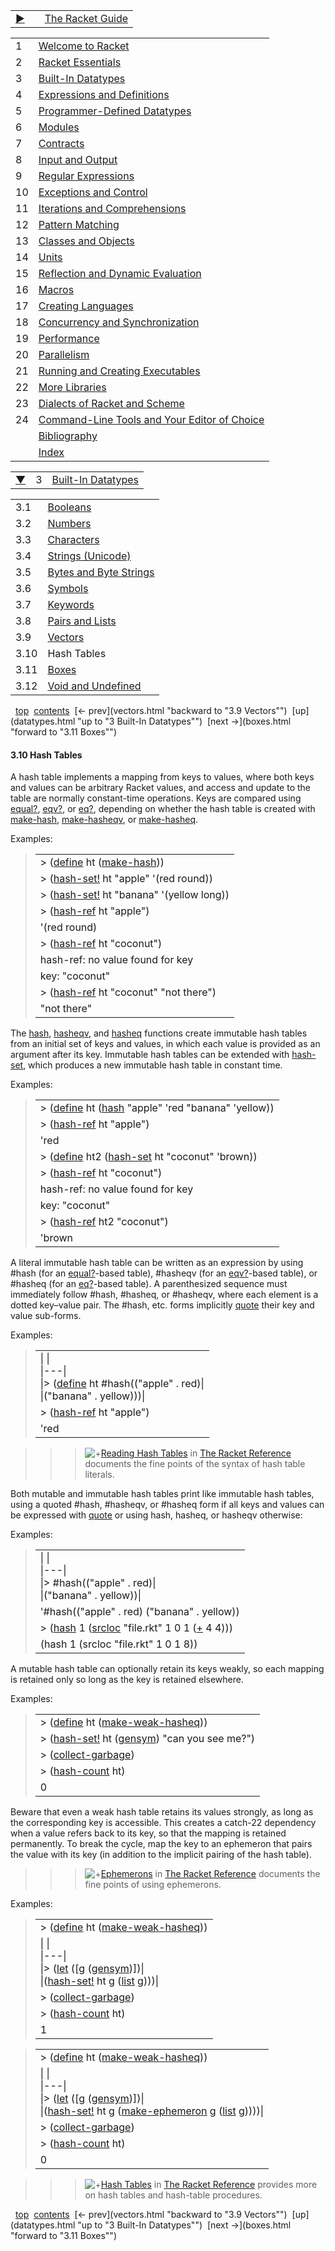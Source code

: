 |   |   |   |
|---|---|---|
|[►](javascript:void(0); "Expand/Collapse")||[The Racket Guide](index.html)|

|   |   |
|---|---|
|1|[Welcome to Racket](intro.html)|
|2|[Racket Essentials](to-scheme.html)|
|3|[Built-In Datatypes](datatypes.html)|
|4|[Expressions and Definitions](scheme-forms.html)|
|5|[Programmer-Defined Datatypes](define-struct.html)|
|6|[Modules](modules.html)|
|7|[Contracts](contracts.html)|
|8|[Input and Output](i_o.html)|
|9|[Regular Expressions](regexp.html)|
|10|[Exceptions and Control](control.html)|
|11|[Iterations and Comprehensions](for.html)|
|12|[Pattern Matching](match.html)|
|13|[Classes and Objects](classes.html)|
|14|[Units](units.html)|
|15|[Reflection and Dynamic Evaluation](reflection.html)|
|16|[Macros](macros.html)|
|17|[Creating Languages](languages.html)|
|18|[Concurrency and Synchronization](concurrency.html)|
|19|[Performance](performance.html)|
|20|[Parallelism](parallelism.html)|
|21|[Running and Creating Executables](running.html)|
|22|[More Libraries](More_Libraries.html)|
|23|[Dialects of Racket and Scheme](dialects.html)|
|24|[Command-Line Tools and Your Editor of Choice](other-editors.html)|
||[Bibliography](doc-bibliography.html)|
||[Index](doc-index.html)|

|   |   |   |
|---|---|---|
|[▼](javascript:void(0); "Expand/Collapse")|3|[Built-In Datatypes](datatypes.html)|

|   |   |
|---|---|
|3.1|[Booleans](booleans.html)|
|3.2|[Numbers](numbers.html)|
|3.3|[Characters](characters.html)|
|3.4|[Strings (Unicode)](strings.html)|
|3.5|[Bytes and Byte Strings](bytestrings.html)|
|3.6|[Symbols](symbols.html)|
|3.7|[Keywords](keywords.html)|
|3.8|[Pairs and Lists](pairs.html)|
|3.9|[Vectors](vectors.html)|
|3.10|Hash Tables|
|3.11|[Boxes](boxes.html)|
|3.12|[Void and Undefined](void_undefined.html)|

  [top](../index.html "up to the documentation top")  [contents](javascript:void(0); "show/hide table of contents")  [← prev](vectors.html "backward to "3.9 Vectors"")  [up](datatypes.html "up to "3 Built-In Datatypes"")  [next →](boxes.html "forward to "3.11 Boxes"") 

#### 3.10 Hash Tables

A hash table implements a mapping from keys to values, where both keys and values can be arbitrary Racket values, and access and update to the table are normally constant-time operations. Keys are compared using [equal?](https://download.racket-lang.org/releases/8.10/doc/local-redirect/index.html?doc=reference&rel=Equality.html%23%2528def._%2528%2528quote._%7E23%7E25kernel%2529._equal%7E3f%2529%2529&version=8.10), [eqv?](https://download.racket-lang.org/releases/8.10/doc/local-redirect/index.html?doc=reference&rel=Equality.html%23%2528def._%2528%2528quote._%7E23%7E25kernel%2529._eqv%7E3f%2529%2529&version=8.10), or [eq?](https://download.racket-lang.org/releases/8.10/doc/local-redirect/index.html?doc=reference&rel=Equality.html%23%2528def._%2528%2528quote._%7E23%7E25kernel%2529._eq%7E3f%2529%2529&version=8.10), depending on whether the hash table is created with [make-hash](https://download.racket-lang.org/releases/8.10/doc/local-redirect/index.html?doc=reference&rel=hashtables.html%23%2528def._%2528%2528quote._%7E23%7E25kernel%2529._make-hash%2529%2529&version=8.10), [make-hasheqv](https://download.racket-lang.org/releases/8.10/doc/local-redirect/index.html?doc=reference&rel=hashtables.html%23%2528def._%2528%2528quote._%7E23%7E25kernel%2529._make-hasheqv%2529%2529&version=8.10), or [make-hasheq](https://download.racket-lang.org/releases/8.10/doc/local-redirect/index.html?doc=reference&rel=hashtables.html%23%2528def._%2528%2528quote._%7E23%7E25kernel%2529._make-hasheq%2529%2529&version=8.10).

Examples:

> |   |
> |---|
> |> ([define](https://download.racket-lang.org/releases/8.10/doc/local-redirect/index.html?doc=reference&rel=define.html%23%2528form._%2528%2528lib._racket%252Fprivate%252Fbase..rkt%2529._define%2529%2529&version=8.10) ht ([make-hash](https://download.racket-lang.org/releases/8.10/doc/local-redirect/index.html?doc=reference&rel=hashtables.html%23%2528def._%2528%2528quote._%7E23%7E25kernel%2529._make-hash%2529%2529&version=8.10)))|
> |> ([hash-set!](https://download.racket-lang.org/releases/8.10/doc/local-redirect/index.html?doc=reference&rel=hashtables.html%23%2528def._%2528%2528quote._%7E23%7E25kernel%2529._hash-set%2521%2529%2529&version=8.10) ht "apple" '(red round))|
> |> ([hash-set!](https://download.racket-lang.org/releases/8.10/doc/local-redirect/index.html?doc=reference&rel=hashtables.html%23%2528def._%2528%2528quote._%7E23%7E25kernel%2529._hash-set%2521%2529%2529&version=8.10) ht "banana" '(yellow long))|
> |> ([hash-ref](https://download.racket-lang.org/releases/8.10/doc/local-redirect/index.html?doc=reference&rel=hashtables.html%23%2528def._%2528%2528quote._%7E23%7E25kernel%2529._hash-ref%2529%2529&version=8.10) ht "apple")|
> |'(red round)|
> |> ([hash-ref](https://download.racket-lang.org/releases/8.10/doc/local-redirect/index.html?doc=reference&rel=hashtables.html%23%2528def._%2528%2528quote._%7E23%7E25kernel%2529._hash-ref%2529%2529&version=8.10) ht "coconut")|
> |hash-ref: no value found for key|
> |key: "coconut"|
> |> ([hash-ref](https://download.racket-lang.org/releases/8.10/doc/local-redirect/index.html?doc=reference&rel=hashtables.html%23%2528def._%2528%2528quote._%7E23%7E25kernel%2529._hash-ref%2529%2529&version=8.10) ht "coconut" "not there")|
> |"not there"|

The [hash](https://download.racket-lang.org/releases/8.10/doc/local-redirect/index.html?doc=reference&rel=hashtables.html%23%2528def._%2528%2528quote._%7E23%7E25kernel%2529._hash%2529%2529&version=8.10), [hasheqv](https://download.racket-lang.org/releases/8.10/doc/local-redirect/index.html?doc=reference&rel=hashtables.html%23%2528def._%2528%2528quote._%7E23%7E25kernel%2529._hasheqv%2529%2529&version=8.10), and [hasheq](https://download.racket-lang.org/releases/8.10/doc/local-redirect/index.html?doc=reference&rel=hashtables.html%23%2528def._%2528%2528quote._%7E23%7E25kernel%2529._hasheq%2529%2529&version=8.10) functions create immutable hash tables from an initial set of keys and values, in which each value is provided as an argument after its key. Immutable hash tables can be extended with [hash-set](https://download.racket-lang.org/releases/8.10/doc/local-redirect/index.html?doc=reference&rel=hashtables.html%23%2528def._%2528%2528quote._%7E23%7E25kernel%2529._hash-set%2529%2529&version=8.10), which produces a new immutable hash table in constant time.

Examples:

> |   |
> |---|
> |> ([define](https://download.racket-lang.org/releases/8.10/doc/local-redirect/index.html?doc=reference&rel=define.html%23%2528form._%2528%2528lib._racket%252Fprivate%252Fbase..rkt%2529._define%2529%2529&version=8.10) ht ([hash](https://download.racket-lang.org/releases/8.10/doc/local-redirect/index.html?doc=reference&rel=hashtables.html%23%2528def._%2528%2528quote._%7E23%7E25kernel%2529._hash%2529%2529&version=8.10) "apple" 'red "banana" 'yellow))|
> |> ([hash-ref](https://download.racket-lang.org/releases/8.10/doc/local-redirect/index.html?doc=reference&rel=hashtables.html%23%2528def._%2528%2528quote._%7E23%7E25kernel%2529._hash-ref%2529%2529&version=8.10) ht "apple")|
> |'red|
> |> ([define](https://download.racket-lang.org/releases/8.10/doc/local-redirect/index.html?doc=reference&rel=define.html%23%2528form._%2528%2528lib._racket%252Fprivate%252Fbase..rkt%2529._define%2529%2529&version=8.10) ht2 ([hash-set](https://download.racket-lang.org/releases/8.10/doc/local-redirect/index.html?doc=reference&rel=hashtables.html%23%2528def._%2528%2528quote._%7E23%7E25kernel%2529._hash-set%2529%2529&version=8.10) ht "coconut" 'brown))|
> |> ([hash-ref](https://download.racket-lang.org/releases/8.10/doc/local-redirect/index.html?doc=reference&rel=hashtables.html%23%2528def._%2528%2528quote._%7E23%7E25kernel%2529._hash-ref%2529%2529&version=8.10) ht "coconut")|
> |hash-ref: no value found for key|
> |key: "coconut"|
> |> ([hash-ref](https://download.racket-lang.org/releases/8.10/doc/local-redirect/index.html?doc=reference&rel=hashtables.html%23%2528def._%2528%2528quote._%7E23%7E25kernel%2529._hash-ref%2529%2529&version=8.10) ht2 "coconut")|
> |'brown|

A literal immutable hash table can be written as an expression by using #hash (for an [equal?](https://download.racket-lang.org/releases/8.10/doc/local-redirect/index.html?doc=reference&rel=Equality.html%23%2528def._%2528%2528quote._%7E23%7E25kernel%2529._equal%7E3f%2529%2529&version=8.10)-based table), #hasheqv (for an [eqv?](https://download.racket-lang.org/releases/8.10/doc/local-redirect/index.html?doc=reference&rel=Equality.html%23%2528def._%2528%2528quote._%7E23%7E25kernel%2529._eqv%7E3f%2529%2529&version=8.10)-based table), or #hasheq (for an [eq?](https://download.racket-lang.org/releases/8.10/doc/local-redirect/index.html?doc=reference&rel=Equality.html%23%2528def._%2528%2528quote._%7E23%7E25kernel%2529._eq%7E3f%2529%2529&version=8.10)-based table). A parenthesized sequence must immediately follow #hash, #hasheq, or #hasheqv, where each element is a dotted key–value pair. The #hash, etc. forms implicitly [quote](https://download.racket-lang.org/releases/8.10/doc/local-redirect/index.html?doc=reference&rel=quote.html%23%2528form._%2528%2528quote._%7E23%7E25kernel%2529._quote%2529%2529&version=8.10) their key and value sub-forms.

Examples:

> |   |
> |---|
> |\|   \|<br>\|---\|<br>\|> ([define](https://download.racket-lang.org/releases/8.10/doc/local-redirect/index.html?doc=reference&rel=define.html%23%2528form._%2528%2528lib._racket%252Fprivate%252Fbase..rkt%2529._define%2529%2529&version=8.10) ht #hash(("apple" . red)\|<br>\|("banana" . yellow)))\||
> |> ([hash-ref](https://download.racket-lang.org/releases/8.10/doc/local-redirect/index.html?doc=reference&rel=hashtables.html%23%2528def._%2528%2528quote._%7E23%7E25kernel%2529._hash-ref%2529%2529&version=8.10) ht "apple")|
> |'red|

> > > ![+](magnify.png)[Reading Hash Tables](https://download.racket-lang.org/releases/8.10/doc/local-redirect/index.html?doc=reference&rel=reader.html%23%2528part._parse-hashtable%2529&version=8.10) in [The Racket Reference](https://download.racket-lang.org/releases/8.10/doc/local-redirect/index.html?doc=reference&rel=index.html&version=8.10) documents the fine points of the syntax of hash table literals.

Both mutable and immutable hash tables print like immutable hash tables, using a quoted #hash, #hasheqv, or #hasheq form if all keys and values can be expressed with [quote](https://download.racket-lang.org/releases/8.10/doc/local-redirect/index.html?doc=reference&rel=quote.html%23%2528form._%2528%2528quote._%7E23%7E25kernel%2529._quote%2529%2529&version=8.10) or using hash, hasheq, or hasheqv otherwise:

Examples:

> |   |
> |---|
> |\|   \|<br>\|---\|<br>\|> #hash(("apple" . red)\|<br>\|("banana" . yellow))\||
> |'#hash(("apple" . red) ("banana" . yellow))|
> |> ([hash](https://download.racket-lang.org/releases/8.10/doc/local-redirect/index.html?doc=reference&rel=hashtables.html%23%2528def._%2528%2528quote._%7E23%7E25kernel%2529._hash%2529%2529&version=8.10) 1 ([srcloc](https://download.racket-lang.org/releases/8.10/doc/local-redirect/index.html?doc=reference&rel=exns.html%23%2528def._%2528%2528lib._racket%252Fprivate%252Fbase..rkt%2529._srcloc%2529%2529&version=8.10) "file.rkt" 1 0 1 ([+](https://download.racket-lang.org/releases/8.10/doc/local-redirect/index.html?doc=reference&rel=generic-numbers.html%23%2528def._%2528%2528quote._%7E23%7E25kernel%2529._%252B%2529%2529&version=8.10) 4 4)))|
> |(hash 1 (srcloc "file.rkt" 1 0 1 8))|

A mutable hash table can optionally retain its keys weakly, so each mapping is retained only so long as the key is retained elsewhere.

Examples:

> |   |
> |---|
> |> ([define](https://download.racket-lang.org/releases/8.10/doc/local-redirect/index.html?doc=reference&rel=define.html%23%2528form._%2528%2528lib._racket%252Fprivate%252Fbase..rkt%2529._define%2529%2529&version=8.10) ht ([make-weak-hasheq](https://download.racket-lang.org/releases/8.10/doc/local-redirect/index.html?doc=reference&rel=hashtables.html%23%2528def._%2528%2528quote._%7E23%7E25kernel%2529._make-weak-hasheq%2529%2529&version=8.10)))|
> |> ([hash-set!](https://download.racket-lang.org/releases/8.10/doc/local-redirect/index.html?doc=reference&rel=hashtables.html%23%2528def._%2528%2528quote._%7E23%7E25kernel%2529._hash-set%2521%2529%2529&version=8.10) ht ([gensym](https://download.racket-lang.org/releases/8.10/doc/local-redirect/index.html?doc=reference&rel=symbols.html%23%2528def._%2528%2528quote._%7E23%7E25kernel%2529._gensym%2529%2529&version=8.10)) "can you see me?")|
> |> ([collect-garbage](https://download.racket-lang.org/releases/8.10/doc/local-redirect/index.html?doc=reference&rel=garbagecollection.html%23%2528def._%2528%2528quote._%7E23%7E25kernel%2529._collect-garbage%2529%2529&version=8.10))|
> |> ([hash-count](https://download.racket-lang.org/releases/8.10/doc/local-redirect/index.html?doc=reference&rel=hashtables.html%23%2528def._%2528%2528quote._%7E23%7E25kernel%2529._hash-count%2529%2529&version=8.10) ht)|
> |0|

Beware that even a weak hash table retains its values strongly, as long as the corresponding key is accessible. This creates a catch-22 dependency when a value refers back to its key, so that the mapping is retained permanently. To break the cycle, map the key to an ephemeron that pairs the value with its key (in addition to the implicit pairing of the hash table).

> > > ![+](magnify.png)[Ephemerons](https://download.racket-lang.org/releases/8.10/doc/local-redirect/index.html?doc=reference&rel=ephemerons.html&version=8.10) in [The Racket Reference](https://download.racket-lang.org/releases/8.10/doc/local-redirect/index.html?doc=reference&rel=index.html&version=8.10) documents the fine points of using ephemerons.

Examples:

> |   |
> |---|
> |> ([define](https://download.racket-lang.org/releases/8.10/doc/local-redirect/index.html?doc=reference&rel=define.html%23%2528form._%2528%2528lib._racket%252Fprivate%252Fbase..rkt%2529._define%2529%2529&version=8.10) ht ([make-weak-hasheq](https://download.racket-lang.org/releases/8.10/doc/local-redirect/index.html?doc=reference&rel=hashtables.html%23%2528def._%2528%2528quote._%7E23%7E25kernel%2529._make-weak-hasheq%2529%2529&version=8.10)))|
> |\|   \|<br>\|---\|<br>\|> ([let](https://download.racket-lang.org/releases/8.10/doc/local-redirect/index.html?doc=reference&rel=let.html%23%2528form._%2528%2528lib._racket%252Fprivate%252Fletstx-scheme..rkt%2529._let%2529%2529&version=8.10) ([g ([gensym](https://download.racket-lang.org/releases/8.10/doc/local-redirect/index.html?doc=reference&rel=symbols.html%23%2528def._%2528%2528quote._%7E23%7E25kernel%2529._gensym%2529%2529&version=8.10))])\|<br>\|([hash-set!](https://download.racket-lang.org/releases/8.10/doc/local-redirect/index.html?doc=reference&rel=hashtables.html%23%2528def._%2528%2528quote._%7E23%7E25kernel%2529._hash-set%2521%2529%2529&version=8.10) ht g ([list](https://download.racket-lang.org/releases/8.10/doc/local-redirect/index.html?doc=reference&rel=pairs.html%23%2528def._%2528%2528quote._%7E23%7E25kernel%2529._list%2529%2529&version=8.10) g)))\||
> |> ([collect-garbage](https://download.racket-lang.org/releases/8.10/doc/local-redirect/index.html?doc=reference&rel=garbagecollection.html%23%2528def._%2528%2528quote._%7E23%7E25kernel%2529._collect-garbage%2529%2529&version=8.10))|
> |> ([hash-count](https://download.racket-lang.org/releases/8.10/doc/local-redirect/index.html?doc=reference&rel=hashtables.html%23%2528def._%2528%2528quote._%7E23%7E25kernel%2529._hash-count%2529%2529&version=8.10) ht)|
> |1|

> |   |
> |---|
> |> ([define](https://download.racket-lang.org/releases/8.10/doc/local-redirect/index.html?doc=reference&rel=define.html%23%2528form._%2528%2528lib._racket%252Fprivate%252Fbase..rkt%2529._define%2529%2529&version=8.10) ht ([make-weak-hasheq](https://download.racket-lang.org/releases/8.10/doc/local-redirect/index.html?doc=reference&rel=hashtables.html%23%2528def._%2528%2528quote._%7E23%7E25kernel%2529._make-weak-hasheq%2529%2529&version=8.10)))|
> |\|   \|<br>\|---\|<br>\|> ([let](https://download.racket-lang.org/releases/8.10/doc/local-redirect/index.html?doc=reference&rel=let.html%23%2528form._%2528%2528lib._racket%252Fprivate%252Fletstx-scheme..rkt%2529._let%2529%2529&version=8.10) ([g ([gensym](https://download.racket-lang.org/releases/8.10/doc/local-redirect/index.html?doc=reference&rel=symbols.html%23%2528def._%2528%2528quote._%7E23%7E25kernel%2529._gensym%2529%2529&version=8.10))])\|<br>\|([hash-set!](https://download.racket-lang.org/releases/8.10/doc/local-redirect/index.html?doc=reference&rel=hashtables.html%23%2528def._%2528%2528quote._%7E23%7E25kernel%2529._hash-set%2521%2529%2529&version=8.10) ht g ([make-ephemeron](https://download.racket-lang.org/releases/8.10/doc/local-redirect/index.html?doc=reference&rel=ephemerons.html%23%2528def._%2528%2528quote._%7E23%7E25kernel%2529._make-ephemeron%2529%2529&version=8.10) g ([list](https://download.racket-lang.org/releases/8.10/doc/local-redirect/index.html?doc=reference&rel=pairs.html%23%2528def._%2528%2528quote._%7E23%7E25kernel%2529._list%2529%2529&version=8.10) g))))\||
> |> ([collect-garbage](https://download.racket-lang.org/releases/8.10/doc/local-redirect/index.html?doc=reference&rel=garbagecollection.html%23%2528def._%2528%2528quote._%7E23%7E25kernel%2529._collect-garbage%2529%2529&version=8.10))|
> |> ([hash-count](https://download.racket-lang.org/releases/8.10/doc/local-redirect/index.html?doc=reference&rel=hashtables.html%23%2528def._%2528%2528quote._%7E23%7E25kernel%2529._hash-count%2529%2529&version=8.10) ht)|
> |0|

> > > ![+](magnify.png)[Hash Tables](https://download.racket-lang.org/releases/8.10/doc/local-redirect/index.html?doc=reference&rel=hashtables.html&version=8.10) in [The Racket Reference](https://download.racket-lang.org/releases/8.10/doc/local-redirect/index.html?doc=reference&rel=index.html&version=8.10) provides more on hash tables and hash-table procedures.

  [top](../index.html "up to the documentation top")  [contents](javascript:void(0); "show/hide table of contents")  [← prev](vectors.html "backward to "3.9 Vectors"")  [up](datatypes.html "up to "3 Built-In Datatypes"")  [next →](boxes.html "forward to "3.11 Boxes"")
